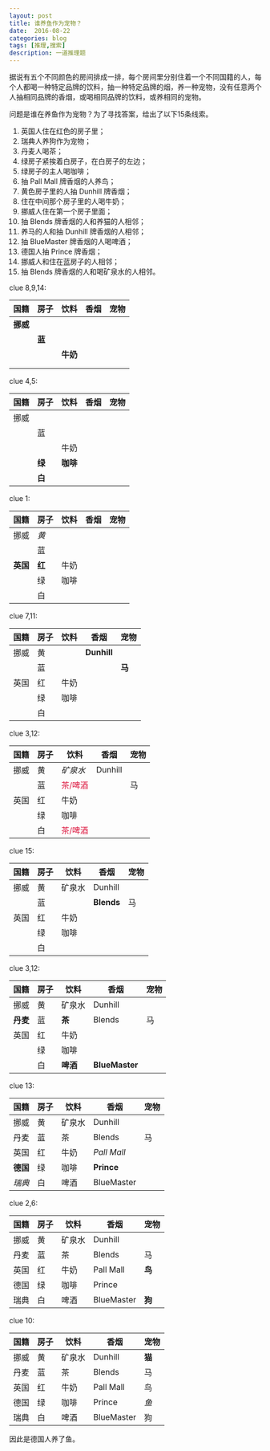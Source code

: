 ```yaml
---
layout: post
title: 谁养鱼作为宠物？
date:  2016-08-22
categories: blog
tags: [推理,搜索]
description: 一道推理题
---
```


<script>
function getScrollTop() {
  var scrollTop=0;
  if (document.documentElement&&document.documentElement.scrollTop) {
    scrollTop=document.documentElement.scrollTop;
  } else if (document.body) {
    scrollTop=document.body.scrollTop;
  }
  return scrollTop;
}
document.onscroll = function() {
  var fc = document.getElementById('floatclue');
  var st = getScrollTop();
  if (st>1000 && st<4000)
    fc.style.display='';
  else
    fc.style.display='none';
}
</script>

<div id="floatclue" style="display:none;position:fixed;right:0;bottom:0;width:298px;font-size:smaller;background-color:#fdffb0;">
<ol style="margin:5px;padding:1px 0 1px 25px;">
  <li>英国人住在红色的房子里；</li>
  <li>瑞典人养狗作为宠物；</li>
  <li>丹麦人喝茶；</li>
  <li>绿房子紧挨着白房子，在白房子的左边；</li>
  <li>绿房子的主人喝咖啡；</li>
  <li>抽 Pall Mall 牌香烟的人养鸟；</li>
  <li>黄色房子里的人抽 Dunhill 牌香烟；</li>
  <li>住在中间那个房子里的人喝牛奶；</li>
  <li>挪威人住在第一个房子里面；</li>
  <li>抽 Blends 牌香烟的人和养猫的人相邻；</li>
  <li>养马的人和抽 Dunhill 牌香烟的人相邻；</li>
  <li>抽 BlueMaster 牌香烟的人喝啤酒；</li>
  <li>德国人抽 Prince 牌香烟；</li>
  <li>挪威人和住在蓝房子的人相邻；</li>
  <li>抽 Blends 牌香烟的人和喝矿泉水的人相邻。</li>
</ol>
</div>

据说有五个不同颜色的房间排成一排，每个房间里分别住着一个不同国籍的人，每个人都喝一种特定品牌的饮料，抽一种特定品牌的烟，养一种宠物，没有任意两个人抽相同品牌的香烟，或喝相同品牌的饮料，或养相同的宠物。

问题是谁在养鱼作为宠物？为了寻找答案，给出了以下15条线索。

1. 英国人住在红色的房子里；
2. 瑞典人养狗作为宠物；
3. 丹麦人喝茶；
4. 绿房子紧挨着白房子，在白房子的左边；
5. 绿房子的主人喝咖啡；
6. 抽 Pall Mall 牌香烟的人养鸟；
7. 黄色房子里的人抽 Dunhill 牌香烟；
8. 住在中间那个房子里的人喝牛奶；
9. 挪威人住在第一个房子里面；
10. 抽 Blends 牌香烟的人和养猫的人相邻；
11. 养马的人和抽 Dunhill 牌香烟的人相邻；
12. 抽 BlueMaster 牌香烟的人喝啤酒；
13. 德国人抽 Prince 牌香烟；
14. 挪威人和住在蓝房子的人相邻；
15. 抽 Blends 牌香烟的人和喝矿泉水的人相邻。

<!-- <div style="overflow-y:auto;height:120px;"><pre>

clue 8,9,14 =>
国籍(挪,　,　,　,　)
房子(　,蓝,　,　,　)
饮料(　,　,奶,　,　)
香烟(　,　,　,　,　)
宠物(　,　,　,　,　)

clue 4,5 =>
国籍(挪,　,　,　,　)
房子(　,蓝,　,绿,白)
饮料(　,　,奶,咖,　)
香烟(　,　,　,　,　)
宠物(　,　,　,　,　)

clue 1 =>
国籍(挪,　,英,　,　)
房子(黄,蓝,红,绿,白)
饮料(　,　,奶,咖,　)
香烟(　,　,　,　,　)
宠物(　,　,　,　,　)

clue 7,11 =>
国籍(挪,　,英,　,　)
房子(黄,蓝,红,绿,白)
饮料(　,　,奶,咖,　)
香烟(Du,　,　,　,　)
宠物(　,马,　,　,　)

clue 15 =>
国籍(挪,　,英,　,　)
房子(黄,蓝,红,绿,白)
饮料(水,　,奶,咖,　)
香烟(Du,Bl,　,　,　)
宠物(　,马,　,　,　)

clue 12 =>
国籍(挪,　,英,　,　)
房子(黄,蓝,红,绿,白)
饮料(水,茶,奶,咖,酒)
香烟(Du,Bl,　,　,BM)
宠物(　,马,　,　,　)

clue 3 =>
国籍(挪,丹,英,　,　)
房子(黄,蓝,红,绿,白)
饮料(水,茶,奶,咖,酒)
香烟(Du,Bl,　,　,BM)
宠物(　,马,　,　,　)

clue 13 =>
国籍(挪,丹,英,德,瑞)
房子(黄,蓝,红,绿,白)
饮料(水,茶,奶,咖,酒)
香烟(Du,Bl,PM,Pr,BM)
宠物(　,马,　,　,　)

clue 2,6 =>
国籍(挪,丹,英,德,瑞)
房子(黄,蓝,红,绿,白)
饮料(水,茶,奶,咖,酒)
香烟(Du,Bl,PM,Pr,BM)
宠物(　,马,鸟,　,狗)

clue 10 =>
国籍(挪,丹,英,德,瑞)
房子(黄,蓝,红,绿,白)
饮料(水,茶,奶,咖,酒)
香烟(Du,Bl,PM,Pr,BM)
宠物(猫,马,鸟,鱼,狗)
</pre></div> -->

clue 8,9,14:

|国籍|房子|饮料|香烟|宠物|
|-|-|-|-|-|
|__挪威__|||||
||__蓝__||||
|||__牛奶__|||
||||||
||||||

clue 4,5:

|国籍|房子|饮料|香烟|宠物|
|-|-|-|-|-|
|挪威|||||
||蓝||||
|||牛奶|||
||__绿__|__咖啡__|||
||__白__||||

clue 1:

|国籍|房子|饮料|香烟|宠物|
|-|-|-|-|-|
|挪威|_黄_||||
||蓝||||
|__英国__|__红__|牛奶|||
||绿|咖啡|||
||白||||

clue 7,11:

|国籍|房子|饮料|香烟|宠物|
|-|-|-|-|-|
|挪威|黄||__Dunhill__||
||蓝|||__马__|
|英国|红|牛奶|||
||绿|咖啡|||
||白||||

clue 3,12:

|国籍|房子|饮料|香烟|宠物|
|-|-|-|-|-|
|挪威|黄|_矿泉水_|Dunhill||
||蓝|<span style="color:crimson;">茶/啤酒</span>||马|
|英国|红|牛奶|||
||绿|咖啡|||
||白|<span style="color:crimson;">茶/啤酒</span>||||

clue 15:

|国籍|房子|饮料|香烟|宠物|
|-|-|-|-|-|
|挪威|黄|矿泉水|Dunhill||
||蓝||__Blends__|马|
|英国|红|牛奶|||
||绿|咖啡|||
||白||||

clue 3,12:

|国籍|房子|饮料|香烟|宠物|
|-|-|-|-|-|
|挪威|黄|矿泉水|Dunhill||
|__丹麦__|蓝|__茶__|Blends|马|
|英国|红|牛奶|||
||绿|咖啡|||
||白|__啤酒__|__BlueMaster__||

clue 13:

|国籍|房子|饮料|香烟|宠物|
|-|-|-|-|-|
|挪威|黄|矿泉水|Dunhill||
|丹麦|蓝|茶|Blends|马|
|英国|红|牛奶|_Pall Mall_||
|__德国__|绿|咖啡|__Prince__||
|_瑞典_|白|啤酒|BlueMaster||

clue 2,6:

|国籍|房子|饮料|香烟|宠物|
|-|-|-|-|-|
|挪威|黄|矿泉水|Dunhill||
|丹麦|蓝|茶|Blends|马|
|英国|红|牛奶|Pall Mall|__鸟__|
|德国|绿|咖啡|Prince||
|瑞典|白|啤酒|BlueMaster|__狗__|

clue 10:

|国籍|房子|饮料|香烟|宠物|
|-|-|-|-|-|
|挪威|黄|矿泉水|Dunhill|__猫__|
|丹麦|蓝|茶|Blends|马|
|英国|红|牛奶|Pall Mall|鸟|
|德国|绿|咖啡|Prince|_鱼_|
|瑞典|白|啤酒|BlueMaster|狗|


因此是德国人养了鱼。
